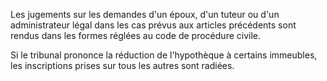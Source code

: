   
 Les jugements sur les demandes d'un époux, d'un tuteur ou d'un administrateur légal dans les cas prévus aux articles précédents sont rendus dans les formes réglées au code de procédure civile.  

  
 Si le tribunal prononce la réduction de l'hypothèque à certains immeubles, les inscriptions prises sur tous les autres sont radiées.  

